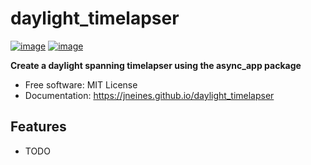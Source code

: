 # daylight_timelapser


[![image](https://img.shields.io/pypi/v/daylight_timelapser.svg)](https://pypi.python.org/pypi/daylight_timelapser)
[![image](https://img.shields.io/conda/vn/conda-forge/daylight_timelapser.svg)](https://anaconda.org/conda-forge/daylight_timelapser)


**Create a daylight spanning timelapser using the async_app package**


-   Free software: MIT License
-   Documentation: https://jneines.github.io/daylight_timelapser
    

## Features

-   TODO

